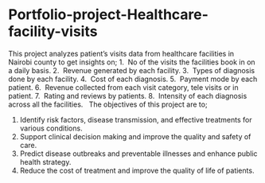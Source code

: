 # Portfolio-project-Healthcare-facility-visits
This project analyzes patient’s visits data from healthcare facilities in Nairobi county to get insights on;
1.  No of the visits the facilities book in on a daily basis.
2.  Revenue generated by each facility.
3.  Types of diagnosis done by each facility.
4.  Cost of each diagnosis.
5.  Payment mode by each patient.
6.  Revenue collected from each visit category, tele visits or in patient.
7.  Rating and reviews by patients.
8.  Intensity of each diagnosis across all the facilities.
 
The objectives of this project are to;
 
1. Identify risk factors, disease transmission, and effective treatments for various conditions.
2. Support clinical decision making and improve the quality and safety of care.
3. Predict disease outbreaks and preventable illnesses and enhance public health strategy.
4. Reduce the cost of treatment and improve the quality of life of patients.
